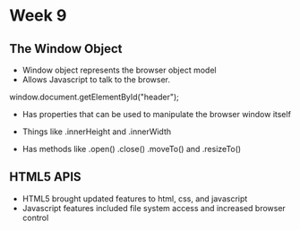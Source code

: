 # Week 9

## The Window Object

- Window object represents the browser object model
- Allows Javascript to talk to the browser.

window.document.getElementById("header");

- Has properties that can be used to manipulate the browser window itself
- Things like .innerHeight and .innerWidth

- Has methods like .open() .close() .moveTo() and .resizeTo()

## HTML5 APIS

- HTML5 brought updated features to html, css, and javascript
- Javascript features included file system access and increased browser control